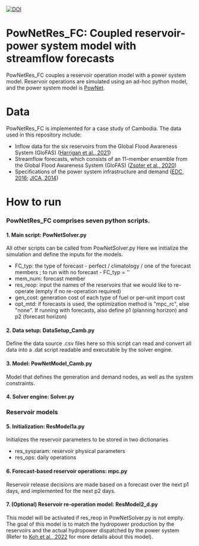 [![DOI](https://zenodo.org/badge/665211835.svg)](https://zenodo.org/badge/latestdoi/665211835)

# PowNetRes_FC: Coupled reservoir-power system model with streamflow forecasts

PowNetRes_FC couples a reservoir operation model with a power system model. Reservoir operations are simulated using an ad-hoc python model, and the power system model is [PowNet](https://zenodo.org/record/4688309#.YHc5euhKguU). 

# Data
PowNetRes_FC is implemented for a case study of Cambodia. 
The data used in this repository include:
- Inflow data for the six reservoirs from the Global Flood Awareness System (GloFAS)  ([Harrigan et al., 2021](https://doi.org/10.24381/cds.a4fdd6b9))
- Streamflow forecasts, which consists of an 11-member ensemble from the Global Flood Awareness System (GloFAS) ([Zsoter et al., 2020](https://doi.org/10.24381/cds.a4fdd6b9](https://doi.org/10.24381/cds.2d78664e)))
- Specifications of the power system infrastructure and demand ([EDC, 2016](https://amchamcambodia.net/wp-content/uploads/2019/08/Outlook-of-demand-and-supply-1.pdf); [JICA, 2014](https://openjicareport.jica.go.jp/644/644/644_109_12182697.html)) 


# How to run
### PowNetRes_FC comprises seven python scripts. 

#### 1. Main script: PowNetSolver.py
All other scripts can be called from PowNetSolver.py
Here we initialize the simulation and define the inputs for the models. 
- FC_typ: the type of forecast - perfect / climatology / one of the forecast members ; to run with no forecast - FC_typ = ''
- mem_num: forecast member
- res_reop: input the names of the reservoirs that we would like to re-operate (empty if no re-operation required)
- gen_cost: generation cost of each type of fuel or per-unit import cost
- opt_mtd: if forecasts is used, the optimization method is "mpc_rc", else "none". If running with forecasts, also define p1 (planning horizon) and p2 (forecast horizon)


#### 2. Data setup: DataSetup_Camb.py
Define the data source .csv files here so this script can read and convert all data into a .dat script readable and executable by the solver engine. 

#### 3. Model: PowNetModel_Camb.py
Model that defines the generation and demand nodes, as well as the system constraints. 

#### 4. Solver engine: Solver.py

### Reservoir models
#### 5. Initialization: ResModel1a.py
Initializes the reservoir parameters to be stored in two dictionaries
- res_sysparam: reservoir physical parameters
- res_ops: daily operations

#### 6. Forecast-based reservoir operations: mpc.py 
Reservoir release decisions are made based on a forecast over the next p1 days, and implemented for the next p2 days. 

#### 7. (Optional) Reservoir re-operation model: ResModel2_d.py 
This model will be activated if res_reop in PowNetSolver.py is not empty. 
The goal of this model is to match the hydropower production by the reservoirs and the actual hydropower dispatched by the power system (Refer to [Koh et al., 2022](https://doi.org/10.1016/j.apenergy.2022.119386) for more details about this model). 

